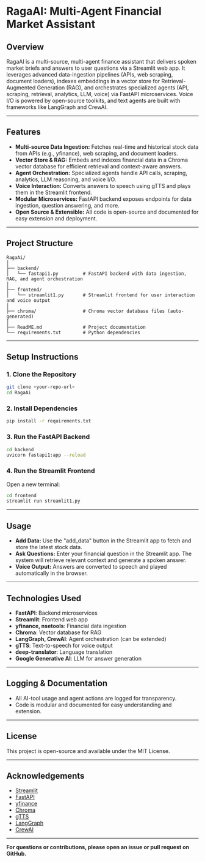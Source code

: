 # RagaAI: Multi-Agent Financial Market Assistant

## Overview

RagaAI is a multi-source, multi-agent finance assistant that delivers spoken market briefs and answers to user questions via a Streamlit web app. It leverages advanced data-ingestion pipelines (APIs, web scraping, document loaders), indexes embeddings in a vector store for Retrieval-Augmented Generation (RAG), and orchestrates specialized agents (API, scraping, retrieval, analytics, LLM, voice) via FastAPI microservices. Voice I/O is powered by open-source toolkits, and text agents are built with frameworks like LangGraph and CrewAI.

---

## Features

- **Multi-source Data Ingestion:** Fetches real-time and historical stock data from APIs (e.g., yfinance), web scraping, and document loaders.
- **Vector Store & RAG:** Embeds and indexes financial data in a Chroma vector database for efficient retrieval and context-aware answers.
- **Agent Orchestration:** Specialized agents handle API calls, scraping, analytics, LLM reasoning, and voice I/O.
- **Voice Interaction:** Converts answers to speech using gTTS and plays them in the Streamlit frontend.
- **Modular Microservices:** FastAPI backend exposes endpoints for data ingestion, question answering, and more.
- **Open Source & Extensible:** All code is open-source and documented for easy extension and deployment.

---

## Project Structure

```
RagaAi/
│
├── backend/
│   └── fastapi1.py         # FastAPI backend with data ingestion, RAG, and agent orchestration
│
├── frontend/
│   └── streamlit1.py       # Streamlit frontend for user interaction and voice output
│
├── chroma/                 # Chroma vector database files (auto-generated)
│
├── ReadME.md               # Project documentation
└── requirements.txt        # Python dependencies
```

---

## Setup Instructions

### 1. Clone the Repository

```sh
git clone <your-repo-url>
cd RagaAi
```

### 2. Install Dependencies

```sh
pip install -r requirements.txt
```

### 3. Run the FastAPI Backend

```sh
cd backend
uvicorn fastapi1:app --reload
```

### 4. Run the Streamlit Frontend

Open a new terminal:

```sh
cd frontend
streamlit run streamlit1.py
```

---

## Usage

- **Add Data:** Use the "add_data" button in the Streamlit app to fetch and store the latest stock data.
- **Ask Questions:** Enter your financial question in the Streamlit app. The system will retrieve relevant context and generate a spoken answer.
- **Voice Output:** Answers are converted to speech and played automatically in the browser.

---

## Technologies Used

- **FastAPI**: Backend microservices
- **Streamlit**: Frontend web app
- **yfinance, nsetools**: Financial data ingestion
- **Chroma**: Vector database for RAG
- **LangGraph, CrewAI**: Agent orchestration (can be extended)
- **gTTS**: Text-to-speech for voice output
- **deep-translator**: Language translation
- **Google Generative AI**: LLM for answer generation

---

## Logging & Documentation

- All AI-tool usage and agent actions are logged for transparency.
- Code is modular and documented for easy understanding and extension.

---

## License

This project is open-source and available under the MIT License.

---

## Acknowledgements

- [Streamlit](https://streamlit.io/)
- [FastAPI](https://fastapi.tiangolo.com/)
- [yfinance](https://github.com/ranaroussi/yfinance)
- [Chroma](https://www.trychroma.com/)
- [gTTS](https://pypi.org/project/gTTS/)
- [LangGraph](https://github.com/langchain-ai/langgraph)
- [CrewAI](https://github.com/joaomdmoura/crewAI)

---

**For questions or contributions, please open an issue or pull request on GitHub.**